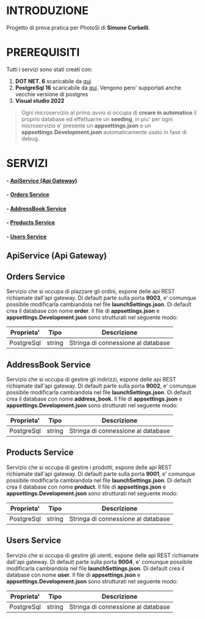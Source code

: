 # INTRODUZIONE

Progetto di prova pratica per PhotoSi di **Simone Corbelli**.

# PREREQUISITI

Tutti i servizi sono stati creati con:
 1. **DOT NET. 6** scaricabile da [qui](https://dotnet.microsoft.com/en-us/download/dotnet/6.0)
 2. **PostgreSql 16** scaricabile da [qui](https://www.enterprisedb.com/downloads/postgres-postgresql-downloads). Vengono pero' supportati anche vecchie versione di postgres
 3. **Visual studio 2022**
>  Ogni microservizio al primo avvio si occupa di **creare in automatico** il proprio database ed effettuarne un **seeding**, in piu' per ogni microservizio e' presente un **appsettings.json** e un **appsettings.Development.json** automaticamente usato in fase di debug.

# SERVIZI

#### - [ApiService (Api Gateway)](#ApiService)
#### - [Orders Service](#OrdersService)
#### - [AddressBook Service](#AddressBookService)
#### - [Products Service](#ProductsService)
#### - [Users Service](#UsersService)

## ApiService (Api Gateway)
<a name="ApiService"></a>

## Orders Service <a name="OrdersService"></a>
Servizio che si occupa di piazzare gli ordini, espone delle api REST richiamate dall'api gateway. Di default parte sulla porta **9003**, e' comunque possibile modificarla cambiandola nel file **launchSettings.json**. Di default crea il database con nome **order**. Il file di **appsettings.json** e **appsettings.Development.json** sono strutturati nel seguente modo:

| Proprieta'   | Tipo   | Descrizione                   |
|--------------|--------|-------------------------------|
| PostgreSql   | string | Stringa di connessione al database |

## AddressBook Service <a name="AddressBookService"></a>
Servizio che si occupa di gestire gli indirizzi, espone delle api REST richiamate dall'api gateway. Di default parte sulla porta **9002**, e' comunque possibile modificarla cambiandola nel file **launchSettings.json**. Di default crea il database con nome **address_book**. Il file di **appsettings.json** e **appsettings.Development.json** sono strutturati nel seguente modo:

| Proprieta'   | Tipo   | Descrizione                   |
|--------------|--------|-------------------------------|
| PostgreSql   | string | Stringa di connessione al database |

## Products Service <a name="ProductsService"></a>
Servizio che si occupa di gestire i prodotti, espone delle api REST richiamate dall'api gateway. Di default parte sulla porta **9001**, e' comunque possibile modificarla cambiandola nel file **launchSettings.json**. Di default crea il database con nome **product**. Il file di **appsettings.json** e **appsettings.Development.json** sono strutturati nel seguente modo:

| Proprieta'   | Tipo   | Descrizione                   |
|--------------|--------|-------------------------------|
| PostgreSql   | string | Stringa di connessione al database |

## Users Service <a name="UsersService"></a>
Servizio che si occupa di gestire gli utenti, espone delle api REST richiamate dall'api gateway. Di default parte sulla porta **9004**, e' comunque possibile modificarla cambiandola nel file **launchSettings.json**. Di default crea il database con nome **user**. Il file di **appsettings.json** e **appsettings.Development.json** sono strutturati nel seguente modo:

| Proprieta'   | Tipo   | Descrizione                   |
|--------------|--------|-------------------------------|
| PostgreSql   | string | Stringa di connessione al database |